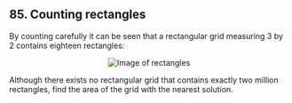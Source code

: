 ## 85. Counting rectangles

By counting carefully it can be seen that a rectangular grid measuring 3 by 2 contains eighteen rectangles:

<p align="center">
  <img
    src="https://projecteuler.net/project/images/p085.png"
    alt="Image of rectangles"
  >
</p>

Although there exists no rectangular grid that contains exactly two million rectangles, find the area of the grid with the nearest solution.
